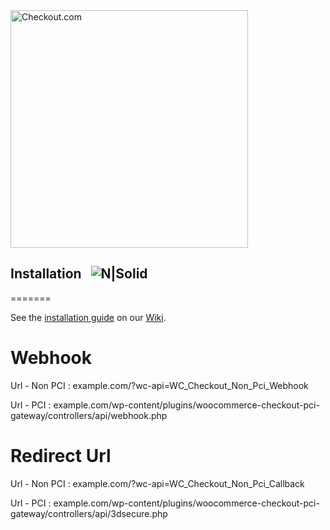 <img src="https://cdn.checkout.com/img/checkout-logo-online-payments.jpg" alt="Checkout.com" width="380"/>

## Installation &nbsp; ![N|Solid](https://circleci.com/gh/checkout/checkout-woocommerce-plugin.svg?style=shield&circle-token=4f03ec3447eff0c5348eccf22649290978066a41) 
=======

See the [installation guide](https://github.com/checkout/checkout-woocommerce-plugin/wiki/Installation) on our [Wiki](https://github.com/checkout/checkout-woocommerce-plugin/wiki).


Webhook
=======

Url - Non PCI : example.com/?wc-api=WC_Checkout_Non_Pci_Webhook

Url - PCI : example.com/wp-content/plugins/woocommerce-checkout-pci-gateway/controllers/api/webhook.php


Redirect Url
============

Url - Non PCI : example.com/?wc-api=WC_Checkout_Non_Pci_Callback

Url - PCI : example.com/wp-content/plugins/woocommerce-checkout-pci-gateway/controllers/api/3dsecure.php
